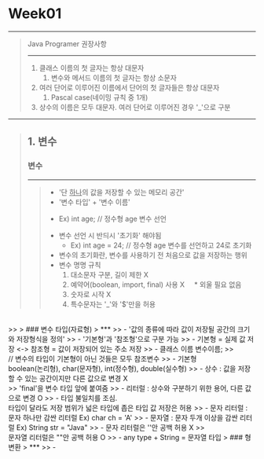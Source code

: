 # Week01
***


>Java Programer 권장사항
> ***
> 1. 클래스 이름의 첫 글자는 항상 대문자
>    1. 변수와 메서드 이름의 첫 글자는 항상 소문자
> 2. 여러 단어로 이루어진 이름에서 단어의 첫 글자들은 항상 대문자
>    1. Pascal case(네이밍 규칙 중 1개)
> 3. 상수의 이름은 모두 대문자. 여러 단어로 이루어진 경우 '_'으로 구분
***

> ## 1. 변수
>
> ### 변수
> ****
>> - '단 <u>하나</u>의 값을 저장할 수 있는 메모리 공간'
>> - '변수 타입' + '변수 이름'
>>  * Ex) int age;  // 정수형 age 변수 선언
>> - 변수 선언 시 반듸시 '초기화' 해야됨
>>   * Ex) int age = 24; // 정수형 age 변수를 선언하고 24로 초기화
>> - 변수의 초기화란, 변수를 사용하기 전 처음으로 값을 저장하는 행위
>> - 변수 명명 규칙
>>   1) 대소문자 구분, 길이 제한 X
>>   2) 예약어(boolean, import, final) 사용 X&nbsp;&nbsp;&nbsp;&nbsp;&nbsp;* 외울 필요 없음
>>   3) 숫자로 시작 X
>>   4) 특수문자는 '_'와 '$'만을 허용
<br>
>> 
> ### 변수 타입(자료형) 
> ***
>> - '값의 종류에 따라 값이 저장될 공간의 크기와 저장형식을 정의'
>> - '기본형'과 '참조형'으로 구분 가능
>> - 기본형 = 실제 값 저장 <-> 참조형 = 값이 저장되어 있는 주소 저장
>>   - 클래스 이름 변수이름;
>>   <br> // 변수의 타입이 기본형이 아닌 것들은 모두 참조변수
>> - 기본형 <br> boolean(논리형), char(문자형), int(정수형), double(실수형)
>> - 상수 : 값을 저장할 수 있는 공간이지만 다른 값으로 변경 X <br>
>>  'final'을 변수 타입 앞에 붙여줌
>> - 리터럴 : 상수와 구분하기 위한 용어, 다른 값으로 변경 O
>> - 타입 불일치를 조심. <br>타입이 달라도 저장 범위가 넓은 타입에 좁은 타입 값 저장은 허용
>> - 문자 리터럴 : 문자 하나만 감싼 리터럴 Ex) char ch = 'A'
>> - 문자열 : 문자 두개 이상을 감싼 리터럴 Ex) String str = "Java"
>>   - 문자 리터럴은 ''안 공백 허용 X
>>   <br> 문자열 리터럴은 ""안 공백 허용 O
>> - any type + String = 문자열 타입
> ### 형변환
> ***
>> -